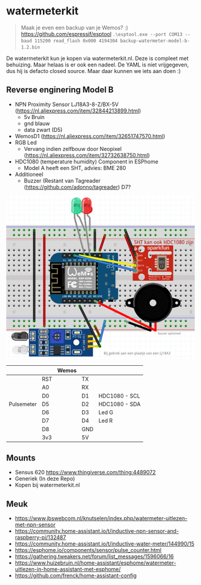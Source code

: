 # watermeterkit

> Maak je even een backup van je Wemos? :)
> https://github.com/espressif/esptool
`.\esptool.exe --port COM13 --baud 115200 read_flash 0x000 4194304 backup-watermeter-model-b-1.2.bin`

De watermeterkit kun je kopen via watermeterkit.nl. Deze is compleet met behuizing. Maar helaas is er ook een nadeel. De YAML is niet vrijgegeven, dus hij is defacto closed source. Maar daar kunnen we iets aan doen :)

## Reverse enginering Model B
- NPN Proximity Sensor LJ18A3-8-Z/BX-5V (https://nl.aliexpress.com/item/32844213899.html)
  - 5v Bruin
  - gnd blauw
  - data zwart (D5)
- WemosD1 (https://nl.aliexpress.com/item/32651747570.html)
- RGB Led 
  - Vervang indien zelfbouw door Neopixel (https://nl.aliexpress.com/item/32732638750.html)
- HDC1080 (temperature humidity) Component in ESPhome
  - Model A heeft een SHT, advies: BME 280
- Additioneel
  - Buzzer (Restant van Tagreader (https://github.com/adonno/tagreader) D7?

![Schema](schema.png)

|   |   | Wemos  |   |   |
|---|---|---|---|---|
|   |RST|   |TX |   |
|   |A0|   |RX |   |
|   |D0|   |D1 |HDC1080 - SCL|
|Pulsemeter|D5|   |D2 |HDC1080 - SDA|
|   |D6|   |D3 |Led G|
|   |D7|   |D4 |Led R|
|   |D8|   |GND|   |
|   |3v3|   |5V|   |

## Mounts
- Sensus 620 https://www.thingiverse.com/thing:4489072
- Generiek (In deze Repo)
- Kopen bij watermeterkit.nl
 
## Meuk
- https://www.jbswebcom.nl/knutselen/index.php/watermeter-uitlezen-met-npn-sensor
- https://community.home-assistant.io/t/inductive-npn-sensor-and-raspberry-pi/132487
- https://community.home-assistant.io/t/inductive-water-meter/144990/15
- https://esphome.io/components/sensor/pulse_counter.html
- https://gathering.tweakers.net/forum/list_messages/1596066/16
- https://www.huizebruin.nl/home-assistant/esphome/watermeter-uitlezen-in-home-assistant-met-esphome/
- https://github.com/frenck/home-assistant-config

